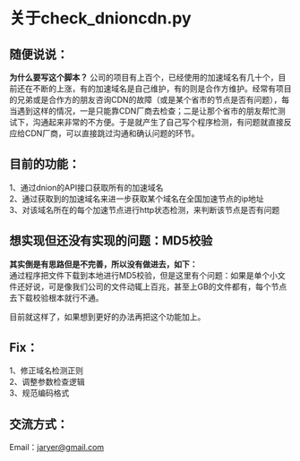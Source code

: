 # 关于check_dnioncdn.py  
## 随便说说：  
**为什么要写这个脚本？**
公司的项目有上百个，已经使用的加速域名有几十个，目前还在不断的上涨，有的加速域名是自己维护，有的则是合作方维护。经常有项目的兄弟或是合作方的朋友咨询CDN的故障（或是某个省市的节点是否有问题），每当遇到这样的情况，一是只能靠CDN厂商去检查；二是让那个省市的朋友帮忙测试下，沟通起来非常的不方便。于是就产生了自己写个程序检测，有问题就直接反应给CDN厂商，可以直接跳过沟通和确认问题的环节。  

## 目前的功能：
1、通过dnion的API接口获取所有的加速域名  
2、通过获取到的加速域名来进一步获取某个域名在全国加速节点的ip地址  
3、对该域名所在的每个加速节点进行http状态检测，来判断该节点是否有问题  

## 想实现但还没有实现的问题：MD5校验
**其实倒是有思路但是不完善，所以没有做进去，如下：**  
通过程序把文件下载到本地进行MD5校验，但是这里有个问题：如果是单个小文件还好说，可是像我们公司的文件动辄上百兆，甚至上GB的文件都有，每个节点去下载校验根本就行不通。  

目前就这样了，如果想到更好的办法再把这个功能加上。  

## Fix：  
1、修正域名检测正则  
2、调整参数检查逻辑  
3、规范编码格式  

## 交流方式：  
Email：jaryer@gmail.com  
